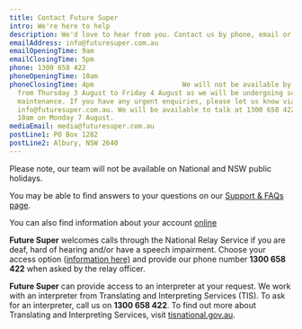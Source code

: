 ```yaml
---
title: Contact Future Super
intro: We're here to help
description: We'd love to hear from you. Contact us by phone, email or post.
emailAddress: info@futuresuper.com.au
emailOpeningTime: 9am
emailClosingTime: 5pm
phone: 1300 658 422
phoneOpeningTime: 10am
phoneClosingTime: 4pm                      We will not be available by phone
  from Thursday 3 August to Friday 4 August as we will be undergoing scheduled
  maintenance. If you have any urgent enquiries, please let us know via email at
  info@futuresuper.com.au. We will be available to talk at 1300 658 422  from
  10am on Monday 7 August.
mediaEmail: media@futuresuper.com.au
postLine1: PO Box 1282
postLine2: Albury, NSW 2640
---
```


Please note, our team will not be available on National and NSW public holidays.

You may be able to find answers to your questions on our [Support & FAQs page](https://www.futuresuper.com.au/support-and-faqs).

You can also find information about your account [online](https://my.futuresuper.com.au/)

**Future Super** welcomes calls through the National Relay Service if you are deaf, hard of hearing and/or have a speech impairment. Choose your access option ([information here)](https://www.infrastructure.gov.au/media-communications-arts/phone/services-people-disability/accesshub/national-relay-service) and provide our phone number **1300 658 422** when asked by the relay officer.

**Future Super** can provide access to an interpreter at your request. We work with an interpreter from Translating and Interpreting Services (TIS). To ask for an interpreter, call us on **1300 658 422**. To find out more about Translating and Interpreting Services, visit [tisnational.gov.au](https://www.australianethical.com.au/EPiServer/CMS/tisnational.gov.au).
